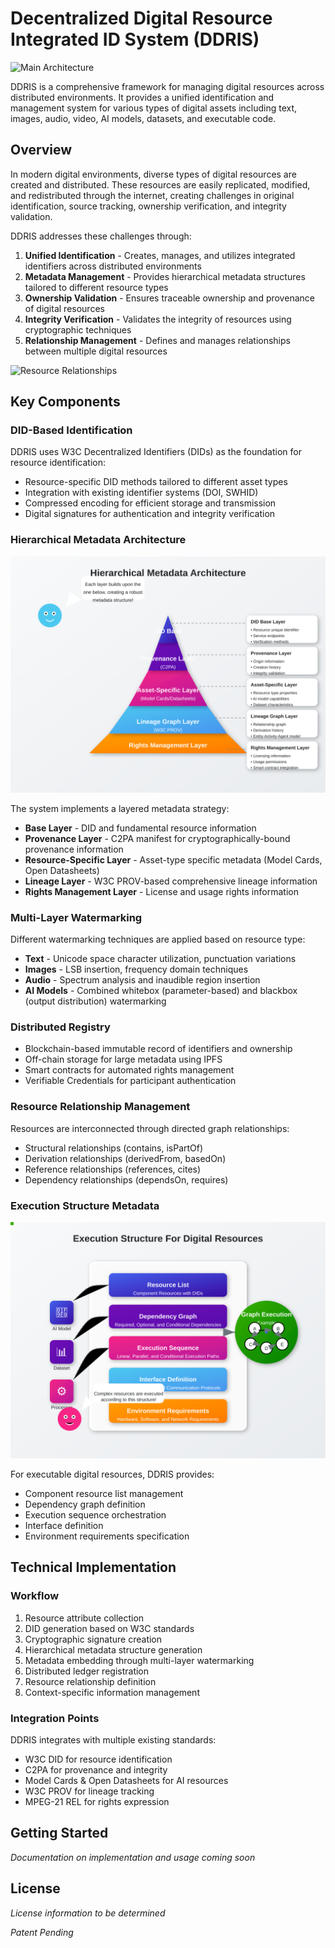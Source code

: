 # Decentralized Digital Resource Integrated ID System (DDRIS)

![Main Architecture](./doc/images/ddris-architecture.svg)

DDRIS is a comprehensive framework for managing digital resources across distributed environments. It provides a unified identification and management system for various types of digital assets including text, images, audio, video, AI models, datasets, and executable code.

## Overview

In modern digital environments, diverse types of digital resources are created and distributed. These resources are easily replicated, modified, and redistributed through the internet, creating challenges in original identification, source tracking, ownership verification, and integrity validation.

DDRIS addresses these challenges through:

1. **Unified Identification** - Creates, manages, and utilizes integrated identifiers across distributed environments
2. **Metadata Management** - Provides hierarchical metadata structures tailored to different resource types
3. **Ownership Validation** - Ensures traceable ownership and provenance of digital resources
4. **Integrity Verification** - Validates the integrity of resources using cryptographic techniques
5. **Relationship Management** - Defines and manages relationships between multiple digital resources

![Resource Relationships](./doc/images/resource-relationships.svg)

## Key Components

### DID-Based Identification

DDRIS uses W3C Decentralized Identifiers (DIDs) as the foundation for resource identification:

- Resource-specific DID methods tailored to different asset types
- Integration with existing identifier systems (DOI, SWHID)
- Compressed encoding for efficient storage and transmission
- Digital signatures for authentication and integrity verification

### Hierarchical Metadata Architecture

![Metadata Architecture](./doc/images/metadata-hierarchy.svg)

The system implements a layered metadata strategy:

- **Base Layer** - DID and fundamental resource information
- **Provenance Layer** - C2PA manifest for cryptographically-bound provenance information
- **Resource-Specific Layer** - Asset-type specific metadata (Model Cards, Open Datasheets)
- **Lineage Layer** - W3C PROV-based comprehensive lineage information
- **Rights Management Layer** - License and usage rights information

### Multi-Layer Watermarking

Different watermarking techniques are applied based on resource type:

- **Text** - Unicode space character utilization, punctuation variations
- **Images** - LSB insertion, frequency domain techniques
- **Audio** - Spectrum analysis and inaudible region insertion
- **AI Models** - Combined whitebox (parameter-based) and blackbox (output distribution) watermarking

### Distributed Registry

- Blockchain-based immutable record of identifiers and ownership
- Off-chain storage for large metadata using IPFS
- Smart contracts for automated rights management
- Verifiable Credentials for participant authentication

### Resource Relationship Management

Resources are interconnected through directed graph relationships:

- Structural relationships (contains, isPartOf)
- Derivation relationships (derivedFrom, basedOn)
- Reference relationships (references, cites)
- Dependency relationships (dependsOn, requires)

### Execution Structure Metadata

![Execution Structure](./doc/images/execution-structure.svg)

For executable digital resources, DDRIS provides:

- Component resource list management
- Dependency graph definition
- Execution sequence orchestration
- Interface definition
- Environment requirements specification

## Technical Implementation

### Workflow

1. Resource attribute collection
2. DID generation based on W3C standards
3. Cryptographic signature creation
4. Hierarchical metadata structure generation
5. Metadata embedding through multi-layer watermarking
6. Distributed ledger registration
7. Resource relationship definition
8. Context-specific information management

### Integration Points

DDRIS integrates with multiple existing standards:

- W3C DID for resource identification
- C2PA for provenance and integrity
- Model Cards & Open Datasheets for AI resources
- W3C PROV for lineage tracking
- MPEG-21 REL for rights expression

## Getting Started

*Documentation on implementation and usage coming soon*

## License

*License information to be determined*

*Patent Pending*
